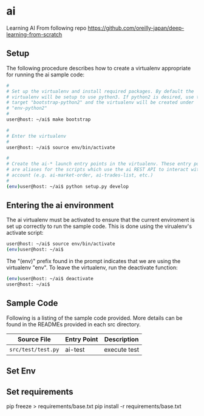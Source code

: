 # ai

Learning AI 
From following repo
https://github.com/oreilly-japan/deep-learning-from-scratch

## Setup

The following procedure describes how to create a virtualenv appropriate for
running the ai sample code:

```bash
#
# Set up the virtualenv and install required packages. By default the
# virtualenv will be setup to use python3. If python2 is desired, use the make
# target "bootstrap-python2" and the virtualenv will be created under
# "env-python2"
#
user@host: ~/ai$ make bootstrap

#
# Enter the virtualenv
#
user@host: ~/ai$ source env/bin/activate

#
# Create the ai-* launch entry points in the virtualenv. These entry points
# are aliases for the scripts which use the ai REST API to interact with an
# account (e.g. ai-market-order, ai-trades-list, etc.)
#
(env)user@host: ~/ai$ python setup.py develop
```

## Entering the ai environment

The ai virtualenv must be activated to ensure that the current
enviroment is set up correctly to run the sample code. This is done using the
virualenv's activate script:

```bash
user@host: ~/ai$ source env/bin/activate
(env)user@host: ~/ai$
```

The "(env)" prefix found in the prompt indicates that we are using the
virtualenv "env".  To leave the virtualenv, run the deactivate function:

```bash
(env)user@host: ~/ai$ deactivate
user@host: ~/ai$ 
```

## Sample Code

Following is a listing of the sample code provided. More details can be found
in the READMEs provided in each src directory.

| Source File | Entry Point | Description |
| ----------- | ----------- | ----------- |
| `src/test/test.py` | ai-test | execute test |

## Set Env


## Set requirements
pip freeze > requirements/base.txt
pip install -r requirements/base.txt
